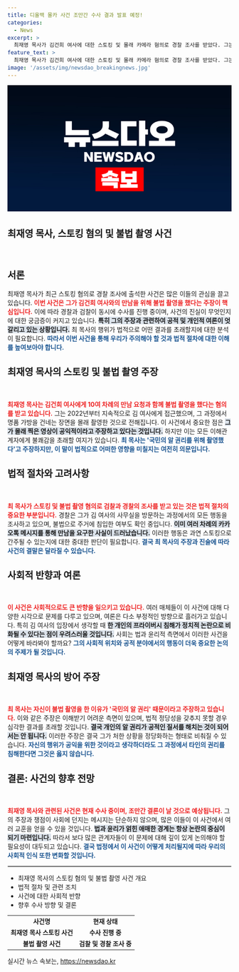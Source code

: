 ```yaml
---
title: 디올백 몰카 사건 조만간 수사 결과 발표 예정!
categories:
  - News
excerpt: >
  최재영 목사가 김건희 여사에 대한 스토킹 및 몰래 카메라 혐의로 경찰 조사를 받았다. 그는 디올백을 전달하는 장면을 촬영해 논란을 일으켰으며, 검찰 수사도 이어지고 있다. 이 사건의 진실은 과연 무엇일까? 클릭해 확인해보세요!
feature_text: >
  최재영 목사가 김건희 여사에 대한 스토킹 및 몰래 카메라 혐의로 경찰 조사를 받았다. 그는 디올백을 전달하는 장면을 촬영해 논란을 일으켰으며, 검찰 수사도 이어지고 있다. 이 사건의 진실은 과연 무엇일까? 클릭해 확인해보세요!
image: '/assets/img/newsdao_breakingnews.jpg'
---
```


<p><img src="/assets/img/newsdao_breakingnews.jpg" alt="pcversion 속보" /></p>

<h2 data-ke-size="size26">최재영 목사, 스토킹 혐의 및 불법 촬영 사건</h2>

<p data-ke-size="size16">&nbsp;</p>

<h2 data-ke-size="size26">서론</h2>

<p data-ke-size="size16">최재영 목사가 최근 스토킹 혐의로 경찰 조사에 출석한 사건은 많은 이들의 관심을 끌고 있습니다. <b><span style="color: #ee2323;">이번 사건은 그가 김건희 여사와의 만남을 위해 불법 촬영을 했다는 주장이 핵심입니다.</span></b> 이에 따라 경찰과 검찰이 동시에 수사를 진행 중이며, 사건의 진실이 무엇인지에 대한 궁금증이 커지고 있습니다. <b><span style="background-color: #21538527;">특히 그의 주장과 관련하여 공적 및 개인적 여론이 엇갈리고 있는 상황입니다.</span></b> 최 목사의 행위가 법적으로 어떤 결과를 초래할지에 대한 분석이 필요합니다. <b><span style="color: #1a5490;">따라서 이번 사건을 통해 우리가 주의해야 할 것과 법적 절차에 대한 이해를 높여보아야 합니다.</span></b></p>

<h2 data-ke-size="size26">최재영 목사의 스토킹 및 불법 촬영 주장</h2>

<p data-ke-size="size16">&nbsp;</p>

<p><b><span style="color: #ee2323;">최재영 목사는 김건희 여사에게 10여 차례의 만남 요청과 함께 불법 촬영을 했다는 혐의를 받고 있습니다.</span></b> 그는 2022년부터 지속적으로 김 여사에게 접근했으며, 그 과정에서 명품 가방을 건네는 장면을 몰래 촬영한 것으로 전해집니다. 이 사건에서 중요한 점은 <b><span style="background-color: #21538527;">그가 몰래 찍은 영상이 공익적이라고 주장하고 있다는 것입니다.</span></b> 하지만 이는 모든 이해관계자에게 불쾌감을 초래할 여지가 있습니다. <b><span style="color: #1a5490;">최 목사는 '국민의 알 권리를 위해 촬영했다'고 주장하지만, 이 말이 법적으로 어떠한 영향을 미칠지는 여전히 의문입니다.</span></b></p>

<h2 data-ke-size="size26">법적 절차와 고려사항</h2>

<p data-ke-size="size16">&nbsp;</p>

<p><b><span style="color: #ee2323;">최 목사가 스토킹 및 불법 촬영 혐의로 검찰과 경찰의 조사를 받고 있는 것은 법적 절차의 중요한 부분입니다.</span></b> 경찰은 그가 김 여사의 사무실을 방문하는 과정에서의 모든 행동을 조사하고 있으며, 불법으로 주거에 침입한 여부도 확인 중입니다. <b><span style="background-color: #21538527;">이미 여러 차례의 카카오톡 메시지를 통해 만남을 요구한 사실이 드러났습니다.</span></b> 이러한 행동은 과연 스토킹으로 간주될 수 있는지에 대한 중대한 판단이 필요합니다. <b><span style="color: #1a5490;">결국 최 목사의 주장과 진술에 따라 사건의 결말은 달라질 수 있습니다.</span></b></p>

<h2 data-ke-size="size26">사회적 반향과 여론</h2>

<p data-ke-size="size16">&nbsp;</p>

<p><b><span style="color: #ee2323;">이 사건은 사회적으로도 큰 반향을 일으키고 있습니다.</span></b> 여러 매체들이 이 사건에 대해 다양한 시각으로 문제를 다루고 있으며, 여론은 다소 부정적인 방향으로 흘러가고 있습니다. 특히 김 여사의 입장에서 생각할 때 <b><span style="background-color: #21538527;">한 개인의 프라이버시 침해가 정치적 논란으로 비화될 수 있다는 점이 우려스러울 것입니다.</span></b> 사회는 법과 윤리적 측면에서 이러한 사건을 어떻게 바라봐야 할까요? <b><span style="color: #1a5490;">그의 사회적 위치와 공적 분야에서의 행동이 더욱 중요한 논의의 주제가 될 것입니다.</span></b></p>

<h2 data-ke-size="size26">최재영 목사의 방어 주장</h2>

<p data-ke-size="size16">&nbsp;</p>

<p><b><span style="color: #ee2323;">최 목사는 자신이 불법 촬영을 한 이유가 '국민의 알 권리' 때문이라고 주장하고 있습니다.</span></b> 이와 같은 주장은 이해받기 어려운 측면이 있으며, 법적 정당성을 갖추지 못할 경우 심각한 결과를 초래할 것입니다. <b><span style="background-color: #21538527;">결국 개인의 알 권리가 공적인 질서를 해치는 것이 되어서는 안 됩니다.</span></b> 이러한 주장은 결국 그가 처한 상황을 정당화하는 형태로 비춰질 수 있습니다. <b><span style="color: #1a5490;">자신의 행위가 공익을 위한 것이라고 생각하더라도 그 과정에서 타인의 권리를 침해한다면 그것은 옳지 않습니다.</span></b></p>

<h2 data-ke-size="size26">결론: 사건의 향후 전망</h2>

<p data-ke-size="size16">&nbsp;</p>

<p><b><span style="color: #ee2323;">최재영 목사와 관련된 사건은 현재 수사 중이며, 조만간 결론이 날 것으로 예상됩니다.</span></b> 그의 주장과 쟁점이 사회에 던지는 메시지는 단순하지 않으며, 많은 이들이 이 사건에서 여러 교훈을 얻을 수 있을 것입니다. <b><span style="background-color: #21538527;">법과 윤리가 얽힌 애매한 경계는 항상 논란의 중심이 되기 마련입니다.</span></b> 따라서 보다 많은 관계자들이 이 문제에 대해 깊이 있게 논의해야 할 필요성이 대두되고 있습니다. <b><span style="color: #1a5490;">결국 법정에서 이 사건이 어떻게 처리될지에 따라 우리의 사회적 인식 또한 변화할 것입니다.</span></b></p>

<hr style="height: 1px; border: 1px solid #ccc;"/>

<ul>
    <li>최재영 목사의 스토킹 혐의 및 불법 촬영 사건 개요</li>
    <li>법적 절차 및 관련 조치</li>
    <li>사건에 대한 사회적 반향</li>
    <li>향후 수사 방향 및 결론</li>
</ul>

<table style="width: 100%; border-collapse: collapse;">
    <tr>
        <td style="text-align: center; height: 17px;"><b>사건명</b></td>
        <td style="text-align: center; height: 17px;"><b>현재 상태</b></td>
    </tr>
    <tr>
        <td style="text-align: center; height: 17px;"><b>최재영 목사 스토킹 사건</b></td>
        <td style="text-align: center; height: 17px;"><b>수사 진행 중</b></td>
    </tr>
    <tr>
        <td style="text-align: center; height: 17px;"><b>불법 촬영 사건</b></td>
        <td style="text-align: center; height: 17px;"><b>검찰 및 경찰 조사 중</b></td>
    </tr>
</table>
실시간 뉴스 속보는, <a href="https://newsdao.kr" rel="dofollow">https://newsdao.kr</a>


